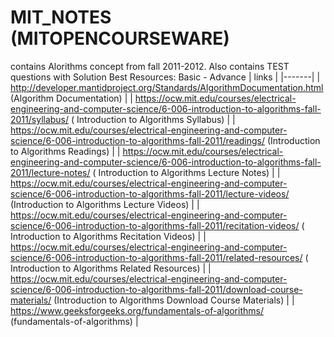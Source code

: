 # MIT_NOTES (MITOPENCOURSEWARE)
contains Alorithms concept from fall 2011-2012.
Also contains TEST questions with Solution
Best Resources: Basic - Advance
| links |
|-------|
| http://developer.mantidproject.org/Standards/AlgorithmDocumentation.html (Algorithm Documentation) |
| https://ocw.mit.edu/courses/electrical-engineering-and-computer-science/6-006-introduction-to-algorithms-fall-2011/syllabus/ ( Introduction to Algorithms Syllabus) |
| https://ocw.mit.edu/courses/electrical-engineering-and-computer-science/6-006-introduction-to-algorithms-fall-2011/readings/ (Introduction to Algorithms Readings) |
| https://ocw.mit.edu/courses/electrical-engineering-and-computer-science/6-006-introduction-to-algorithms-fall-2011/lecture-notes/ ( Introduction to Algorithms Lecture Notes) |
| https://ocw.mit.edu/courses/electrical-engineering-and-computer-science/6-006-introduction-to-algorithms-fall-2011/lecture-videos/ (Introduction to Algorithms Lecture Videos) |
| https://ocw.mit.edu/courses/electrical-engineering-and-computer-science/6-006-introduction-to-algorithms-fall-2011/recitation-videos/ ( Introduction to Algorithms Recitation Videos) |
| https://ocw.mit.edu/courses/electrical-engineering-and-computer-science/6-006-introduction-to-algorithms-fall-2011/related-resources/ ( Introduction to Algorithms Related Resources) |
| https://ocw.mit.edu/courses/electrical-engineering-and-computer-science/6-006-introduction-to-algorithms-fall-2011/download-course-materials/ (Introduction to Algorithms Download Course Materials) |
| https://www.geeksforgeeks.org/fundamentals-of-algorithms/ (fundamentals-of-algorithms) |
